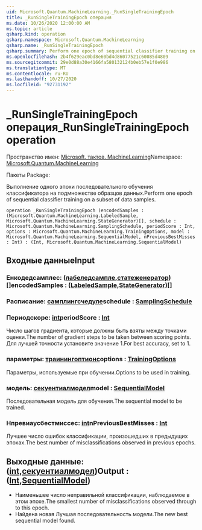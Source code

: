 ```yaml
---
uid: Microsoft.Quantum.MachineLearning._RunSingleTrainingEpoch
title: _RunSingleTrainingEpoch операция
ms.date: 10/26/2020 12:00:00 AM
ms.topic: article
qsharp.kind: operation
qsharp.namespace: Microsoft.Quantum.MachineLearning
qsharp.name: _RunSingleTrainingEpoch
qsharp.summary: Perform one epoch of sequential classifier training on a subset of data samples.
ms.openlocfilehash: 2b4f629eac0bd8e60bd4d86077521c60085d4809
ms.sourcegitcommit: 29e0d88a30e4166fa580132124b0eb57e1f0e986
ms.translationtype: MT
ms.contentlocale: ru-RU
ms.lasthandoff: 10/27/2020
ms.locfileid: "92731192"
---
```

# <a name="_runsingletrainingepoch-operation"></a><span data-ttu-id="92331-102">_RunSingleTrainingEpoch операция</span><span class="sxs-lookup"><span data-stu-id="92331-102">_RunSingleTrainingEpoch operation</span></span>

<span data-ttu-id="92331-103">Пространство имен: [Microsoft. тактов. MachineLearning](xref:Microsoft.Quantum.MachineLearning)</span><span class="sxs-lookup"><span data-stu-id="92331-103">Namespace: [Microsoft.Quantum.MachineLearning](xref:Microsoft.Quantum.MachineLearning)</span></span>

<span data-ttu-id="92331-104">Пакеты [](https://nuget.org/packages/)</span><span class="sxs-lookup"><span data-stu-id="92331-104">Package: [](https://nuget.org/packages/)</span></span>


<span data-ttu-id="92331-105">Выполнение одного эпохи последовательного обучения классификатора на подмножестве образцов данных.</span><span class="sxs-lookup"><span data-stu-id="92331-105">Perform one epoch of sequential classifier training on a subset of data samples.</span></span>

```qsharp
operation _RunSingleTrainingEpoch (encodedSamples : (Microsoft.Quantum.MachineLearning.LabeledSample, Microsoft.Quantum.MachineLearning.StateGenerator)[], schedule : Microsoft.Quantum.MachineLearning.SamplingSchedule, periodScore : Int, options : Microsoft.Quantum.MachineLearning.TrainingOptions, model : Microsoft.Quantum.MachineLearning.SequentialModel, nPreviousBestMisses : Int) : (Int, Microsoft.Quantum.MachineLearning.SequentialModel)
```


## <a name="input"></a><span data-ttu-id="92331-106">Входные данные</span><span class="sxs-lookup"><span data-stu-id="92331-106">Input</span></span>

### <a name="encodedsamples--labeledsamplestategenerator"></a><span data-ttu-id="92331-107">Енкодедсамплес: ([лабеледсампле](xref:Microsoft.Quantum.MachineLearning.LabeledSample),[статеженератор](xref:Microsoft.Quantum.MachineLearning.StateGenerator)) []</span><span class="sxs-lookup"><span data-stu-id="92331-107">encodedSamples : ([LabeledSample](xref:Microsoft.Quantum.MachineLearning.LabeledSample),[StateGenerator](xref:Microsoft.Quantum.MachineLearning.StateGenerator))[]</span></span>




### <a name="schedule--samplingschedule"></a><span data-ttu-id="92331-108">Расписание: [самплингсчедуле](xref:Microsoft.Quantum.MachineLearning.SamplingSchedule)</span><span class="sxs-lookup"><span data-stu-id="92331-108">schedule : [SamplingSchedule](xref:Microsoft.Quantum.MachineLearning.SamplingSchedule)</span></span>




### <a name="periodscore--int"></a><span data-ttu-id="92331-109">Периодскоре: [int](xref:microsoft.quantum.lang-ref.int)</span><span class="sxs-lookup"><span data-stu-id="92331-109">periodScore : [Int](xref:microsoft.quantum.lang-ref.int)</span></span>

<span data-ttu-id="92331-110">Число шагов градиента, которые должны быть взяты между точками оценки.</span><span class="sxs-lookup"><span data-stu-id="92331-110">The number of gradient steps to be taken between scoring points.</span></span>
<span data-ttu-id="92331-111">Для лучшей точности установите значение 1.</span><span class="sxs-lookup"><span data-stu-id="92331-111">For best accuracy, set to 1.</span></span>


### <a name="options--trainingoptions"></a><span data-ttu-id="92331-112">параметры: [траинингоптионс](xref:Microsoft.Quantum.MachineLearning.TrainingOptions)</span><span class="sxs-lookup"><span data-stu-id="92331-112">options : [TrainingOptions](xref:Microsoft.Quantum.MachineLearning.TrainingOptions)</span></span>

<span data-ttu-id="92331-113">Параметры, используемые при обучении.</span><span class="sxs-lookup"><span data-stu-id="92331-113">Options to be used in training.</span></span>


### <a name="model--sequentialmodel"></a><span data-ttu-id="92331-114">модель: [секуентиалмодел](xref:Microsoft.Quantum.MachineLearning.SequentialModel)</span><span class="sxs-lookup"><span data-stu-id="92331-114">model : [SequentialModel](xref:Microsoft.Quantum.MachineLearning.SequentialModel)</span></span>

<span data-ttu-id="92331-115">Последовательная модель для обучения.</span><span class="sxs-lookup"><span data-stu-id="92331-115">The sequential model to be trained.</span></span>


### <a name="npreviousbestmisses--int"></a><span data-ttu-id="92331-116">Нпревиаусбестмиссес: [int](xref:microsoft.quantum.lang-ref.int)</span><span class="sxs-lookup"><span data-stu-id="92331-116">nPreviousBestMisses : [Int](xref:microsoft.quantum.lang-ref.int)</span></span>

<span data-ttu-id="92331-117">Лучшее число ошибок классификации, произошедших в предыдущих эпохах.</span><span class="sxs-lookup"><span data-stu-id="92331-117">The best number of misclassifications observed in previous epochs.</span></span>



## <a name="output--intsequentialmodel"></a><span data-ttu-id="92331-118">Выходные данные: ([int](xref:microsoft.quantum.lang-ref.int),[секуентиалмодел](xref:Microsoft.Quantum.MachineLearning.SequentialModel))</span><span class="sxs-lookup"><span data-stu-id="92331-118">Output : ([Int](xref:microsoft.quantum.lang-ref.int),[SequentialModel](xref:Microsoft.Quantum.MachineLearning.SequentialModel))</span></span>

- <span data-ttu-id="92331-119">Наименьшее число неправильной классификации, наблюдаемое в этом эпохе.</span><span class="sxs-lookup"><span data-stu-id="92331-119">The smallest number of misclassifications observed through to this epoch.</span></span>
- <span data-ttu-id="92331-120">Найдена новая Лучшая последовательность модели.</span><span class="sxs-lookup"><span data-stu-id="92331-120">The new best sequential model found.</span></span>